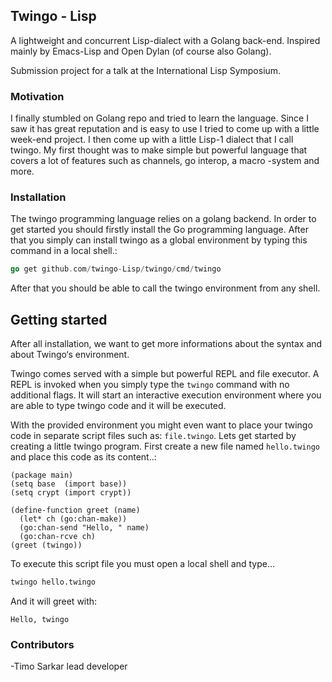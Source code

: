 ## Twingo - Lisp

A lightweight and concurrent Lisp-dialect with a Golang back-end. Inspired mainly by Emacs-Lisp and Open Dylan (of course also Golang).

Submission project for a talk at the International Lisp Symposium.

### Motivation

I finally stumbled on Golang repo and tried to learn the language. Since I saw it has great reputation and is easy to use I tried to come up with a little week-end project. I then come up with a little Lisp-1 dialect that I call twingo. My first thought was to make simple but powerful language that covers a lot of features such as channels, go interop, a macro
-system and more. 



### Installation 

The twingo programming language relies on a golang backend. In order to get started you should firstly install the Go programming language. After that you simply can install twingo as a global environment by typing this command in a local shell.:

```go
go get github.com/twingo-Lisp/twingo/cmd/twingo
```

After that you should be able to call the twingo environment from any shell.



## Getting started

After all installation, we want to get more informations about the syntax and about Twingo‘s environment.

Twingo comes served with a simple but powerful REPL and file executor. A REPL is invoked when you simply type the ```twingo``` command with no additional flags. It will start an interactive execution environment where you are able to type twingo code and it will be executed.

With the provided environment you might even want to place your twingo code in separate script files such as: ```file.twingo```. 
Lets get started by creating a little twingo program. First create a new file named ```hello.twingo``` and place this code as its content..:

```
(package main)
(setq base  (import base))
(setq crypt (import crypt))

(define-function greet (name)
  (let* ch (go:chan-make))
  (go:chan-send "Hello, " name)
  (go:chan-rcve ch)
(greet (twingo))
```
To execute this script file you must open a local shell and type...

```bash
twingo hello.twingo
```

And it will greet with:

```
Hello, twingo
```

### Contributors

-Timo Sarkar lead developer


